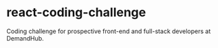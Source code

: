 # react-coding-challenge
Coding challenge for prospective front-end and full-stack developers at DemandHub.
